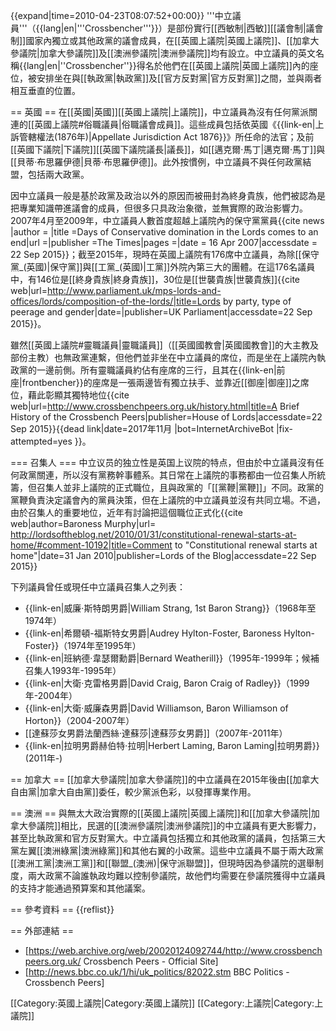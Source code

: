 {{expand|time=2010-04-23T08:07:52+00:00}}
'''中立議員'''（{{lang|en|'''Crossbencher'''}}）是部份實行[[西敏制|西敏]][[議會制|議會制]]國家內獨立或其他政黨的議會成員，在[[英國上議院|英國上議院]]、[[加拿大參議院|加拿大參議院]]及[[澳洲參議院|澳洲參議院]]均有設立。中立議員的英文名稱{{lang|en|''Crossbencher''}}得名於他們在[[英國上議院|英國上議院]]內的座位，被安排坐在與[[執政黨|執政黨]]及[[官方反對黨|官方反對黨]]之間，並與兩者相互垂直的位置。

== 英國 ==
在[[英國|英國]][[英國上議院|上議院]]，中立議員為沒有任何黨派關連的[[英國上議院#俗職議員|俗職議會成員]]。這些成員包括依英國《{{link-en|上訴管轄權法(1876年)|Appellate Jurisdiction Act 1876}}》所任命的法官；及前[[英國下議院|下議院]][[英國下議院議長|議長]]，如[[邁克爾·馬丁|邁克爾·馬丁]]與[[貝蒂·布思羅伊德|貝蒂·布思羅伊德]]。此外按慣例，中立議員不與任何政黨結盟，包括兩大政黨。

因中立議員一般是基於政黨及政治以外的原因而被冊封為終身貴族，他們被認為是把專業知識帶進議會的成員，但很多只具政治象徵，並無實際的政治影響力。2007年4月至2009年，中立議員人數首度超越上議院內的保守黨黨員<ref>{{cite news |author = |title =Days of Conservative domination in the Lords comes to an end|url =|publisher =The Times|pages =|date = 16 Apr 2007|accessdate = 22 Sep 2015}}</ref>；截至2015年，現時在英國上議院有176席中立議員，為除[[保守黨_(英國)|保守黨]]與[[工黨_(英國)|工黨]]外院內第三大的團體。在這176名議員中，有146位是[[終身貴族|終身貴族]]，30位是[[世襲貴族|世襲貴族]]<ref>{{cite web|url=http://www.parliament.uk/mps-lords-and-offices/lords/composition-of-the-lords/|title=Lords by party, type of peerage and gender|date=|publisher=UK Parliament|accessdate=22 Sep 2015}}</ref>。

雖然[[英國上議院#靈職議員|靈職議員]]（[[英國國教會|英國國教會]]的大主教及部份主教）也無政黨連繫，但他們並非坐在中立議員的席位，而是坐在上議院內執政黨的一邊前側。所有靈職議員約佔有座席的三行，且其在{{link-en|前座|frontbencher}}的座席是一張兩邊皆有獨立扶手、並靠近[[御座|御座]]之席位，藉此彰顯其獨特地位<ref>{{cite web|url=http://www.crossbenchpeers.org.uk/history.html|title=A Brief History of the Crossbench Peers|publisher=House of Lords|accessdate=22 Sep 2015}}{{dead link|date=2017年11月 |bot=InternetArchiveBot |fix-attempted=yes }}</ref>。

=== 召集人 ===
中立议员的独立性是英国上议院的特点，但由於中立議員沒有任何政黨關連，所以沒有黨務幹事體系。其日常在上議院的事務都由一位召集人所統籌，但召集人並非上議院的正式職位，且與政黨的「[[黨鞭|黨鞭]]」不同。政黨的黨鞭負責決定議會內的黨員決策，但在上議院的中立議員並沒有共同立場。不過，由於召集人的重要地位，近年有討論把這個職位正式化<ref>{{cite web|author=Baroness Murphy|url= http://lordsoftheblog.net/2010/01/31/constitutional-renewal-starts-at-home/#comment-10192|title=Comment to "Constitutional renewal starts at home"|date=31 Jan 2010|publisher=Lords of the Blog|accessdate=22 Sep 2015}}</ref>

下列議員曾任或現任中立議員召集人之列表：
* {{link-en|威廉·斯特朗男爵|William Strang, 1st Baron Strang}}（1968年至1974年）
* {{link-en|希爾頓-福斯特女男爵|Audrey Hylton-Foster, Baroness Hylton-Foster}}（1974年至1995年）
* {{link-en|班納德·韋瑟爾勳爵|Bernard Weatherill}}（1995年-1999年；候補召集人1993年-1995年）
* {{link-en|大衛·克雷格男爵|David Craig, Baron Craig of Radley}}（1999年-2004年）
* {{link-en|大衛·威廉森男爵|David Williamson, Baron Williamson of Horton}}（2004-2007年）
* [[達蘇莎女男爵法蘭西絲·達蘇莎|達蘇莎女男爵]]（2007年-2011年）
* {{link-en|拉明男爵赫伯特·拉明|Herbert Laming, Baron Laming|拉明男爵}} (2011年-)

== 加拿大 ==
[[加拿大參議院|加拿大參議院]]的中立議員在2015年後由[[加拿大自由黨|加拿大自由黨]]委任，較少黨派色彩，以發揮專業作用。

== 澳洲 ==
與無太大政治實際的[[英國上議院|英國上議院]]和[[加拿大參議院|加拿大參議院]]相比，民選的[[澳洲參議院|澳洲參議院]]的中立議員有更大影響力，甚至比執政黨和官方反對黨大。中立議員包括獨立和其他政黨的議員，包括第三大黨左翼[[澳洲綠黨|澳洲綠黨]]和其他右翼的小政黨。這些中立議員不屬于兩大政黨[[澳洲工黨|澳洲工黨]]和[[聯盟_(澳洲)|保守派聯盟]]，但現時因為參議院的選舉制度，兩大政黨不論誰執政均難以控制參議院，故他們均需要在參議院獲得中立議員的支持才能通過預算案和其他議案。

== 參考資料 ==
{{reflist}}

== 外部連結 ==
* [https://web.archive.org/web/20020124092744/http://www.crossbenchpeers.org.uk/ Crossbench Peers - Official Site]
* [http://news.bbc.co.uk/1/hi/uk_politics/82022.stm BBC Politics - Crossbench Peers]

[[Category:英國上議院|Category:英國上議院]]
[[Category:上議院|Category:上議院]]